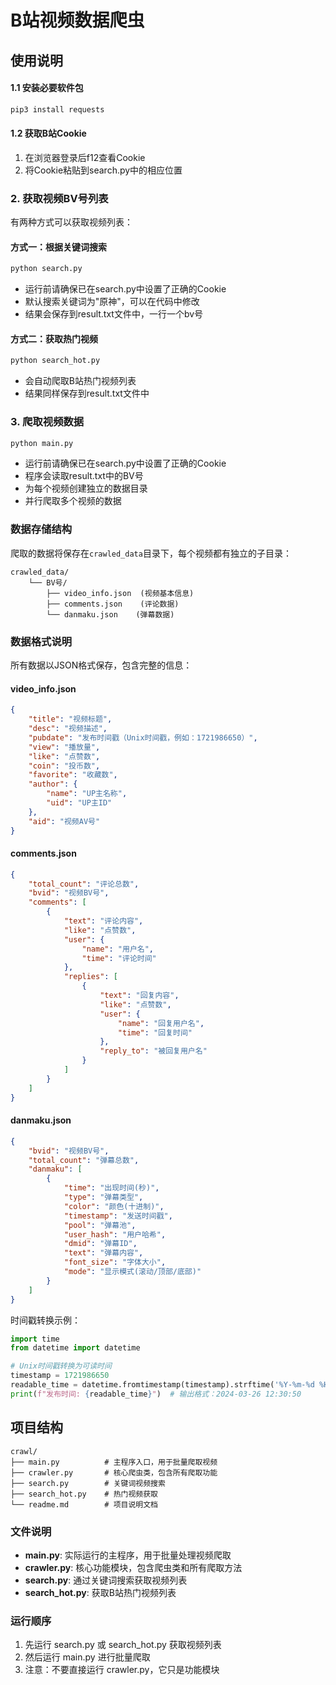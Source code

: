 # B站视频数据爬虫

## 使用说明

#### 1.1 安装必要软件包
```bash
pip3 install requests
```

#### 1.2 获取B站Cookie
1. 在浏览器登录后f12查看Cookie
2. 将Cookie粘贴到search.py中的相应位置

### 2. 获取视频BV号列表

有两种方式可以获取视频列表：

#### 方式一：根据关键词搜索
```bash
python search.py
```
- 运行前请确保已在search.py中设置了正确的Cookie
- 默认搜索关键词为"原神"，可以在代码中修改
- 结果会保存到result.txt文件中，一行一个bv号

#### 方式二：获取热门视频
```bash
python search_hot.py
```
- 会自动爬取B站热门视频列表
- 结果同样保存到result.txt文件中

### 3. 爬取视频数据
```bash
python main.py
```
- 运行前请确保已在search.py中设置了正确的Cookie
- 程序会读取result.txt中的BV号
- 为每个视频创建独立的数据目录
- 并行爬取多个视频的数据

### 数据存储结构

爬取的数据将保存在`crawled_data`目录下，每个视频都有独立的子目录：

```
crawled_data/
    └── BV号/
        ├── video_info.json  (视频基本信息)
        ├── comments.json    (评论数据)
        └── danmaku.json    (弹幕数据)
```

### 数据格式说明

所有数据以JSON格式保存，包含完整的信息：

#### video_info.json
```json
{
    "title": "视频标题",
    "desc": "视频描述",
    "pubdate": "发布时间戳（Unix时间戳，例如：1721986650）",
    "view": "播放量",
    "like": "点赞数",
    "coin": "投币数",
    "favorite": "收藏数",
    "author": {
        "name": "UP主名称",
        "uid": "UP主ID"
    },
    "aid": "视频AV号"
}
```

#### comments.json
```json
{
    "total_count": "评论总数",
    "bvid": "视频BV号",
    "comments": [
        {
            "text": "评论内容",
            "like": "点赞数",
            "user": {
                "name": "用户名",
                "time": "评论时间"
            },
            "replies": [
                {
                    "text": "回复内容",
                    "like": "点赞数",
                    "user": {
                        "name": "回复用户名",
                        "time": "回复时间"
                    },
                    "reply_to": "被回复用户名"
                }
            ]
        }
    ]
}
```

#### danmaku.json
```json
{
    "bvid": "视频BV号",
    "total_count": "弹幕总数",
    "danmaku": [
        {
            "time": "出现时间(秒)",
            "type": "弹幕类型",
            "color": "颜色(十进制)",
            "timestamp": "发送时间戳",
            "pool": "弹幕池",
            "user_hash": "用户哈希",
            "dmid": "弹幕ID",
            "text": "弹幕内容",
            "font_size": "字体大小",
            "mode": "显示模式(滚动/顶部/底部)"
        }
    ]
}
```
时间戳转换示例：
```python
import time
from datetime import datetime

# Unix时间戳转换为可读时间
timestamp = 1721986650
readable_time = datetime.fromtimestamp(timestamp).strftime('%Y-%m-%d %H:%M:%S')
print(f"发布时间: {readable_time}")  # 输出格式：2024-03-26 12:30:50
```

## 项目结构
```
crawl/
├── main.py          # 主程序入口，用于批量爬取视频
├── crawler.py       # 核心爬虫类，包含所有爬取功能
├── search.py        # 关键词视频搜索
├── search_hot.py    # 热门视频获取
└── readme.md        # 项目说明文档
```

### 文件说明
- **main.py**: 实际运行的主程序，用于批量处理视频爬取
- **crawler.py**: 核心功能模块，包含爬虫类和所有爬取方法
- **search.py**: 通过关键词搜索获取视频列表
- **search_hot.py**: 获取B站热门视频列表

### 运行顺序
1. 先运行 search.py 或 search_hot.py 获取视频列表
2. 然后运行 main.py 进行批量爬取
3. 注意：不要直接运行 crawler.py，它只是功能模块


